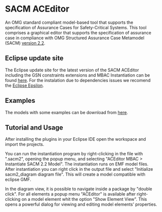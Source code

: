# SACM ACEditor

An OMG standard compliant model-based tool that supports the specification of Assurance Cases for Safety-Critical Systems. This tool comprises a graphical editor that supports the specification of assurance case in compliance with OMG Structured Assurance Case Metamodel (SACM) [version 2.2](https://www.omg.org/spec/SACM/2.2/About-SACM/). 
## Eclipse update site
The Eclipse update site for the latest version of the SACM ACEditor including the GSN constraints extensions and MBAC Instantiation can be found [here](https://master.d52pu3gfwomel.amplifyapp.com/site.xml). For the instalation due to dependencies issues we recomend the [Eclipse Epsilon](https://www.eclipse.org/epsilon/).

## Examples 
The models with some examples can be download from [here](https://master.d52pu3gfwomel.amplifyapp.com/files/workspace.zip).

## Tutorial and Usage
After installing the plugins in your Eclipse IDE open the workspace and import the projects.

You can run the instantiation program by right-clicking in the file with ".sacm2", opening the popup menu, and selecting "ACEditor MBAC > Instantiate SACM 2.2 Model". The instantiation runs on EMF model files. After instantiation you can right click in the output file and select "Initialize sacm2_diagram diagram file". This will create a model compatible with eclipse GMF. 

In the diagram view, it is possible to navigate inside a package by "double click". For all elements a popup menu "ACEditor" is available after right-clicking on a model element whit the option "Show Element View". This opens a powerful dialog for viewing and editing model elements' properties.